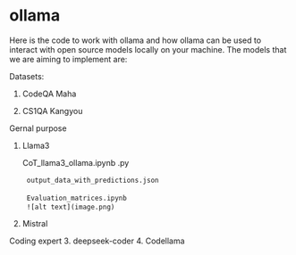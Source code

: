 # ollama
Here is the code to work with ollama and how ollama can be used to interact with open source models locally on your machine.
The models that we are aiming to implement are:

Datasets:

1. CodeQA Maha

2. CS1QA Kangyou

Gernal purpose 

1. Llama3

    CoT_llama3_ollama.ipynb .py

        output_data_with_predictions.json
        
        Evaluation_matrices.ipynb
        ![alt text](image.png)
2. Mistral

Coding expert
3. deepseek-coder
4. Codellama

